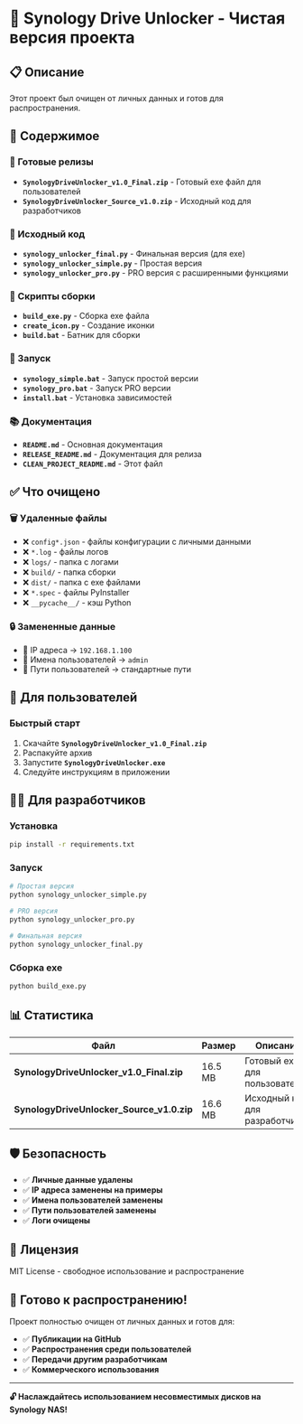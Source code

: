# 🧹 Synology Drive Unlocker - Чистая версия проекта

## 📋 Описание
Этот проект был очищен от личных данных и готов для распространения.

## 📁 Содержимое

### 🎯 Готовые релизы
- **`SynologyDriveUnlocker_v1.0_Final.zip`** - Готовый exe файл для пользователей
- **`SynologyDriveUnlocker_Source_v1.0.zip`** - Исходный код для разработчиков

### 📂 Исходный код
- **`synology_unlocker_final.py`** - Финальная версия (для exe)
- **`synology_unlocker_simple.py`** - Простая версия
- **`synology_unlocker_pro.py`** - PRO версия с расширенными функциями

### 🔧 Скрипты сборки
- **`build_exe.py`** - Сборка exe файла
- **`create_icon.py`** - Создание иконки
- **`build.bat`** - Батник для сборки

### 🚀 Запуск
- **`synology_simple.bat`** - Запуск простой версии
- **`synology_pro.bat`** - Запуск PRO версии
- **`install.bat`** - Установка зависимостей

### 📚 Документация
- **`README.md`** - Основная документация
- **`RELEASE_README.md`** - Документация для релиза
- **`CLEAN_PROJECT_README.md`** - Этот файл

## ✅ Что очищено

### 🗑️ Удаленные файлы
- ❌ `config*.json` - файлы конфигурации с личными данными
- ❌ `*.log` - файлы логов
- ❌ `logs/` - папка с логами
- ❌ `build/` - папка сборки
- ❌ `dist/` - папка с exe файлами
- ❌ `*.spec` - файлы PyInstaller
- ❌ `__pycache__/` - кэш Python

### 🔒 Замененные данные
- 🔄 IP адреса → `192.168.1.100`
- 🔄 Имена пользователей → `admin`
- 🔄 Пути пользователей → стандартные пути

## 🎯 Для пользователей

### Быстрый старт
1. Скачайте **`SynologyDriveUnlocker_v1.0_Final.zip`**
2. Распакуйте архив
3. Запустите **`SynologyDriveUnlocker.exe`**
4. Следуйте инструкциям в приложении

## 👨‍💻 Для разработчиков

### Установка
```bash
pip install -r requirements.txt
```

### Запуск
```bash
# Простая версия
python synology_unlocker_simple.py

# PRO версия
python synology_unlocker_pro.py

# Финальная версия
python synology_unlocker_final.py
```

### Сборка exe
```bash
python build_exe.py
```

## 📊 Статистика

| Файл | Размер | Описание |
|------|--------|----------|
| **SynologyDriveUnlocker_v1.0_Final.zip** | 16.5 MB | Готовый exe для пользователей |
| **SynologyDriveUnlocker_Source_v1.0.zip** | 16.6 MB | Исходный код для разработчиков |

## 🛡️ Безопасность

- ✅ **Личные данные удалены**
- ✅ **IP адреса заменены на примеры**
- ✅ **Имена пользователей заменены**
- ✅ **Пути пользователей заменены**
- ✅ **Логи очищены**

## 📝 Лицензия

MIT License - свободное использование и распространение

## 🎉 Готово к распространению!

Проект полностью очищен от личных данных и готов для:
- ✅ **Публикации на GitHub**
- ✅ **Распространения среди пользователей**
- ✅ **Передачи другим разработчикам**
- ✅ **Коммерческого использования**

---

**🔓 Наслаждайтесь использованием несовместимых дисков на Synology NAS!**
